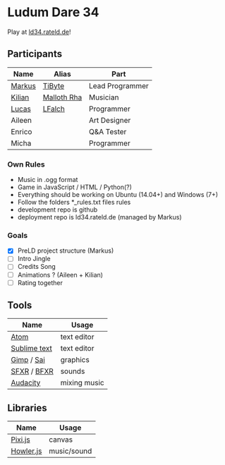 # Ludum Dare 34
Play at [ld34.rateld.de](http://ld34.rateld.de)!
## Participants
| Name   | Alias                                | Part              |
| ---    | ---                                  | ---               |
| [Markus](https://github.com/tibyte)     | [TiByte](http://tibyte.net)          | Lead Programmer   |
| [Kilian](https://github.com/MallothRha) | [Malloth Rha](http://rha.tibyte.net) | Musician          |
| [Lucas](https://github.com/LFalch)  	  | [LFalch](http://lfalch.com/)         | Programmer        |
| Aileen |                                      | Art Designer      |
| Enrico |                                      | Q&A Tester        |
| Micha  |                                      | Programmer        |

### Own Rules
- Music in .ogg format
- Game in JavaScript / HTML / Python(?)
- Everything should be working on Ubuntu (14.04+) and Windows (7+)
- Follow the folders \*\_rules.txt files rules
- development repo is github
- deployment repo is ld34.rateld.de (managed by Markus)

### Goals
- [x] PreLD project structure (Markus)
- [ ] Intro Jingle
- [ ] Credits Song
- [ ] Animations ? (Aileen + Kilian)
- [ ] Rating together

## Tools
| Name          | Usage         |
| ---           | ---           |
| [Atom](http://atom.io/)          | text editor   |
| [Sublime text](http://www.sublimetext.com/)  | text editor   |
| [Gimp](http://www.gimp.org/) / [Sai](http://systemax.jp/en/sai/)    | graphics      |
| [SFXR](https://github.com/grimfang4/sfxr) / [BFXR](http://www.bfxr.net/)   | sounds        |
| [Audacity](http://audacityteam.org/)      | mixing music  |

## Libraries
| Name                                                | Usage         |
| ---                                                 | ---           |
| [Pixi.js](https://github.com/pixijs/pixi.js)        | canvas        |
| [Howler.js](https://github.com/goldfire/howler.js/) | music/sound   |
